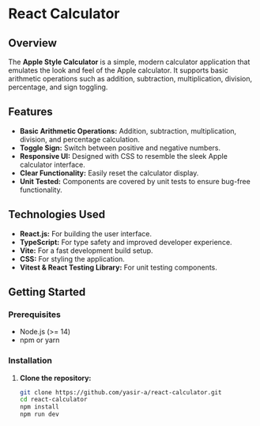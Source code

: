 # React Calculator

## Overview

The **Apple Style Calculator** is a simple, modern calculator application that emulates the look and feel of the Apple calculator. It supports basic arithmetic operations such as addition, subtraction, multiplication, division, percentage, and sign toggling.

## Features

- **Basic Arithmetic Operations:** Addition, subtraction, multiplication, division, and percentage calculation.
- **Toggle Sign:** Switch between positive and negative numbers.
- **Responsive UI:** Designed with CSS to resemble the sleek Apple calculator interface.
- **Clear Functionality:** Easily reset the calculator display.
- **Unit Tested:** Components are covered by unit tests to ensure bug-free functionality.

## Technologies Used

- **React.js:** For building the user interface.
- **TypeScript:** For type safety and improved developer experience.
- **Vite:** For a fast development build setup.
- **CSS:** For styling the application.
- **Vitest & React Testing Library:** For unit testing components.

## Getting Started

### Prerequisites

- Node.js (>= 14)
- npm or yarn

### Installation

1. **Clone the repository:**

   ```bash
   git clone https://github.com/yasir-a/react-calculator.git
   cd react-calculator
   npm install
   npm run dev
   ```
